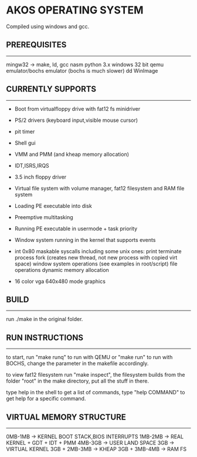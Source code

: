 # AKOS OPERATING SYSTEM

Compiled using windows and gcc.

## PREREQUISITES

_________________

mingw32 -> make, ld, gcc
nasm
python 3.x
windows 32 bit
qemu emulator/bochs emulator (bochs is much slower)
dd
WinImage

## CURRENTLY SUPPORTS

_________________

- Boot from virtualfloppy drive with fat12 fs minidriver

- PS/2 drivers (keyboard input,visible mouse cursor)

- pit timer

- Shell gui

- VMM and PMM (and kheap memory allocation)

- IDT,ISRS,IRQS

- 3.5 inch floppy driver

- Virtual file system with volume manager, fat12 filesystem and RAM file system

- Loading PE executable into disk

- Preemptive multitasking

- Running PE executable in usermode + task priority

- Window system running in the kernel that supports events

- int 0x80 maskable syscalls including some unix ones:
	print
	terminate process
	fork (creates new thread, not new process with copied virt space)
	window system operations (see examples in root/script)
	file operations
	dynamic memory allocation

- 16 color vga 640x480 mode graphics

## BUILD

_________________

run ./make in the original folder.

## RUN INSTRUCTIONS

_________________

to start, run "make runq" to run with QEMU or "make run" to run with BOCHS, change the parameter in the makefile accordingly.

to view fat12 filesystem run "make inspect", the filesystem builds from the folder "root" in the make directory, put all the stuff in there.

type help in the shell to get a list of commands, type "help COMMAND" to get help for a specific command.

## VIRTUAL MEMORY STRUCTURE

_________________

0MB-1MB -> KERNEL BOOT STACK,BIOS INTERRUPTS
1MB-2MB -> REAL KERNEL + GDT + IDT + PMM
4MB-3GB -> USER LAND SPACE
3GB -> VIRTUAL KERNEL
3GB + 2MB-3MB -> KHEAP
3GB + 3MB-4MB -> RAM FS